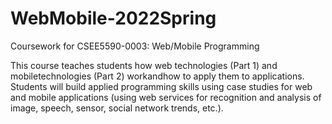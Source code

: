 # WebMobile-2022Spring
Coursework for CSEE5590-0003: Web/Mobile Programming

This course teaches students how web technologies (Part 1) and mobiletechnologies (Part 2) workandhow to apply them to applications. Students will build applied programming skills using case studies for web and mobile applications (using web services for recognition and analysis of image, speech, sensor, social network trends, etc.).